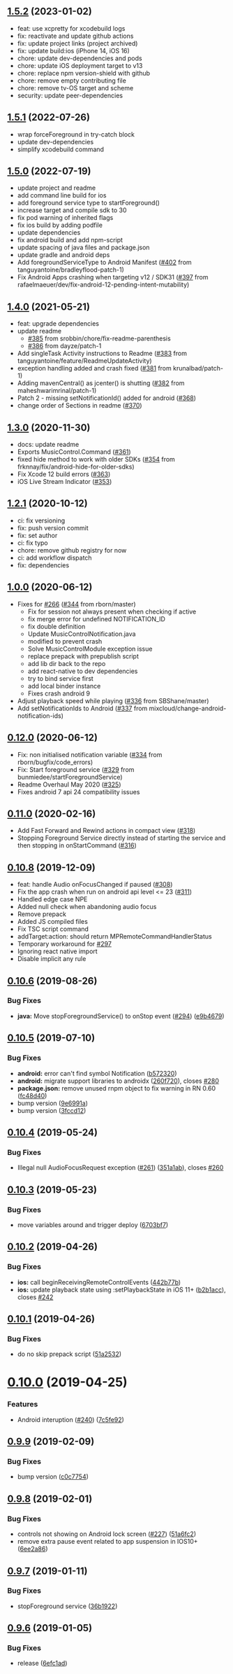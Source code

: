 ## [1.5.2](https://github.com/swrlab/react-native-music-control/compare/v1.5.1...v1.5.2) (2023-01-02)

- feat: use xcpretty for xcodebuild logs
- fix: reactivate and update github actions
- fix: update project links (project archived)
- fix: update build:ios (iPhone 14, iOS 16)
- chore: update dev-dependencies and pods
- chore: update iOS deployment target to v13
- chore: replace npm version-shield with github
- chore: remove empty contributing file
- chore: remove tv-OS target and scheme
- security: update peer-dependencies

## [1.5.1](https://github.com/swrlab/react-native-music-control/compare/v1.5.0...v1.5.1) (2022-07-26)

- wrap forceForeground in try-catch block
- update dev-dependencies
- simplify xcodebuild command

## [1.5.0](https://github.com/swrlab/react-native-music-control/compare/v.1.4.0...v1.5.0) (2022-07-19)

- update project and readme
- add command line build for ios
- add foreground service type to startForeground()
- increase target and compile sdk to 30
- fix pod warning of inherited flags
- fix ios build by adding podfile
- update dependencies
- fix android build and add npm-script
- update spacing of java files and package.json
- update gradle and android deps
- Add foregroundServiceType to Android Manifest ([#402](https://github.com/tanguyantoine/react-native-music-control/issues/402) from tanguyantoine/bradleyflood-patch-1)
- Fix Android Apps crashing when targeting v12 / SDK31 ([#397](https://github.com/tanguyantoine/react-native-music-control/issues/397) from rafaelmaeuer/dev/fix-android-12-pending-intent-mutability)

## [1.4.0](https://github.com/swrlab/react-native-music-control/releases/tag/v.1.4.0) (2021-05-21)

- feat: upgrade dependencies
- update readme
  - [#385](https://github.com/tanguyantoine/react-native-music-control/issues/385) from srobbin/chore/fix-readme-parenthesis
  - [#386](https://github.com/tanguyantoine/react-native-music-control/issues/386) from dayze/patch-1
- Add singleTask Activity instructions to Readme ([#383](https://github.com/tanguyantoine/react-native-music-control/issues/383) from tanguyantoine/feature/ReadmeUpdateActivity)
- exception handling added and crash fixed ([#381](https://github.com/tanguyantoine/react-native-music-control/issues/381) from krunalbad/patch-1)
- Adding mavenCentral() as jcenter() is shutting ([#382](https://github.com/tanguyantoine/react-native-music-control/issues/382) from maheshwarimrinal/patch-1)
- Patch 2 - missing setNotificationId() added for android ([#368](https://github.com/tanguyantoine/react-native-music-control/issues/368))
- change order of Sections in readme ([#370](https://github.com/tanguyantoine/react-native-music-control/issues/370))

## [1.3.0](https://github.com/tanguyantoine/react-native-music-control/tree/f6ef12b9cdd858baff903c1433b56b0975208d2b) (2020-11-30)

- docs: update readme
- Exports MusicControl.Command ([#361](https://github.com/tanguyantoine/react-native-music-control/issues/361))
- fixed hide method to work with older SDKs ([#354](https://github.com/tanguyantoine/react-native-music-control/issues/354) from frknnay/fix/android-hide-for-older-sdks)
- Fix Xcode 12 build errors ([#363](https://github.com/tanguyantoine/react-native-music-control/issues/363))
- iOS Live Stream Indicator ([#353](https://github.com/tanguyantoine/react-native-music-control/issues/353))

## [1.2.1](https://github.com/tanguyantoine/react-native-music-control/tree/99a623fd918565f03a3f4e061547e57427ad97a0) (2020-10-12)

- ci: fix versioning
- fix: push version commit
- fix: set author
- ci: fix typo
- chore: remove github registry for now
- ci: add workflow dispatch
- fix: dependencies

## [1.0.0](https://github.com/tanguyantoine/react-native-music-control/compare/release-2020-02-16...release-2020-06-12) (2020-06-12)

- Fixes for [#266](https://github.com/tanguyantoine/react-native-music-control/issues/266) ([#344](https://github.com/tanguyantoine/react-native-music-control/issues/344) from rborn/master)
  - Fix for session not always present when checking if active
  - fix merge error for undefined NOTIFICATION_ID
  - fix double definition
  - Update MusicControlNotification.java
  - modified to prevent crash
  - Solve MusicControlModule exception issue
  - replace prepack with prepublish script
  - add lib dir back to the repo
  - add react-native to dev dependencies
  - try to bind service first
  - add local binder instance
  - Fixes crash android 9
- Adjust playback speed while playing ([#336](https://github.com/tanguyantoine/react-native-music-control/issues/336) from SBShane/master)
- Add setNotificationIds to Android ([#337](https://github.com/tanguyantoine/react-native-music-control/issues/337) from mixcloud/change-android-notification-ids)

## [0.12.0](https://github.com/tanguyantoine/react-native-music-control/compare/release-2020-02-16...release-2020-06-12) (2020-06-12)

- Fix: non initialised notification variable ([#334](https://github.com/tanguyantoine/react-native-music-control/issues/334) from rborn/bugfix/code_errors)
- Fix: Start foreground service ([#329](https://github.com/tanguyantoine/react-native-music-control/issues/329) from bunmiedee/startForegroundService)
- Readme Overhaul May 2020 ([#325](https://github.com/tanguyantoine/react-native-music-control/issues/325))
- Fixes android 7 api 24 compatibility issues

## [0.11.0](https://github.com/tanguyantoine/react-native-music-control/compare/release-2019-12-10...release-2020-02-16) (2020-02-16)

- Add Fast Forward and Rewind actions in compact view ([#318](https://github.com/tanguyantoine/react-native-music-control/issues/318))
- Stopping Foreground Service directly instead of starting the service and then stopping in onStartCommand ([#316](https://github.com/tanguyantoine/react-native-music-control/issues/316))

## [0.10.8](https://github.com/tanguyantoine/react-native-music-control/compare/v0.10.6...release-2019-12-10) (2019-12-09)

- feat: handle Audio onFocusChanged if paused ([#308](https://github.com/tanguyantoine/react-native-music-control/issues/308))
- Fix the app crash when run on android api level <= 23 ([#311](https://github.com/tanguyantoine/react-native-music-control/issues/311))
- Handled edge case NPE
- Added null check when abandoning audio focus
- Remove prepack
- Added JS compiled files
- Fix TSC script command
- addTarget:action: should return MPRemoteCommandHandlerStatus
- Temporary workaround for [#297](https://github.com/tanguyantoine/react-native-music-control/issues/297)
- Ignoring react native import
- Disable implicit any rule

## [0.10.6](https://github.com/tanguyantoine/react-native-music-control/compare/v0.10.5...v0.10.6) (2019-08-26)

### Bug Fixes

* **java:** Move stopForegroundService() to onStop event ([#294](https://github.com/tanguyantoine/react-native-music-control/issues/294)) ([e9b4679](https://github.com/tanguyantoine/react-native-music-control/commit/e9b4679))

## [0.10.5](https://github.com/tanguyantoine/react-native-music-control/compare/v0.10.4...v0.10.5) (2019-07-10)

### Bug Fixes

* **android:** error can't find symbol Notification ([b572320](https://github.com/tanguyantoine/react-native-music-control/commit/b572320))
* **android:** migrate support libraries to androidx ([260f720](https://github.com/tanguyantoine/react-native-music-control/commit/260f720)), closes [#280](https://github.com/tanguyantoine/react-native-music-control/issues/280)
* **package.json:** remove unused rnpm object to fix warning in RN 0.60 ([fc48d40](https://github.com/tanguyantoine/react-native-music-control/commit/fc48d40))
* bump version ([9e6991a](https://github.com/tanguyantoine/react-native-music-control/commit/9e6991a))
* bump version ([3fccd12](https://github.com/tanguyantoine/react-native-music-control/commit/3fccd12))

## [0.10.4](https://github.com/tanguyantoine/react-native-music-control/compare/v0.10.3...v0.10.4) (2019-05-24)

### Bug Fixes

* Illegal null AudioFocusRequest exception  ([#261](https://github.com/tanguyantoine/react-native-music-control/issues/261)) ([351a1ab](https://github.com/tanguyantoine/react-native-music-control/commit/351a1ab)), closes [#260](https://github.com/tanguyantoine/react-native-music-control/issues/260)

## [0.10.3](https://github.com/tanguyantoine/react-native-music-control/compare/v0.10.2...v0.10.3) (2019-05-23)

### Bug Fixes

* move variables around and trigger deploy ([6703bf7](https://github.com/tanguyantoine/react-native-music-control/commit/6703bf7))

## [0.10.2](https://github.com/tanguyantoine/react-native-music-control/compare/v0.10.1...v0.10.2) (2019-04-26)

### Bug Fixes

* **ios:** call beginReceivingRemoteControlEvents ([442b77b](https://github.com/tanguyantoine/react-native-music-control/commit/442b77b))
* **ios:** update playback state using :setPlaybackState in iOS 11+ ([b2b1acc](https://github.com/tanguyantoine/react-native-music-control/commit/b2b1acc)), closes [#242](https://github.com/tanguyantoine/react-native-music-control/issues/242)

## [0.10.1](https://github.com/tanguyantoine/react-native-music-control/compare/v0.10.0...v0.10.1) (2019-04-26)

### Bug Fixes

* do no skip prepack script ([51a2532](https://github.com/tanguyantoine/react-native-music-control/commit/51a2532))

# [0.10.0](https://github.com/tanguyantoine/react-native-music-control/compare/v0.9.9...v0.10.0) (2019-04-25)

### Features

* Android interuption ([#240](https://github.com/tanguyantoine/react-native-music-control/issues/240)) ([7c5fe92](https://github.com/tanguyantoine/react-native-music-control/commit/7c5fe92))

## [0.9.9](https://github.com/tanguyantoine/react-native-music-control/compare/v0.9.8...v0.9.9) (2019-02-09)

### Bug Fixes

* bump version ([c0c7754](https://github.com/tanguyantoine/react-native-music-control/commit/c0c7754))

## [0.9.8](https://github.com/tanguyantoine/react-native-music-control/compare/v0.9.7...v0.9.8) (2019-02-01)

### Bug Fixes

* controls not showing on Android lock screen ([#227](https://github.com/tanguyantoine/react-native-music-control/issues/227)) ([51a6fc2](https://github.com/tanguyantoine/react-native-music-control/commit/51a6fc2))
* remove extra pause event related to app suspension in IOS10+ ([6ee2a86](https://github.com/tanguyantoine/react-native-music-control/commit/6ee2a86))

## [0.9.7](https://github.com/tanguyantoine/react-native-music-control/compare/v0.9.6...v0.9.7) (2019-01-11)

### Bug Fixes

* stopForeground service ([36b1922](https://github.com/tanguyantoine/react-native-music-control/commit/36b1922))

## [0.9.6](https://github.com/tanguyantoine/react-native-music-control/compare/v0.9.5...v0.9.6) (2019-01-05)

### Bug Fixes

* release ([6efc1ad](https://github.com/tanguyantoine/react-native-music-control/commit/6efc1ad))
